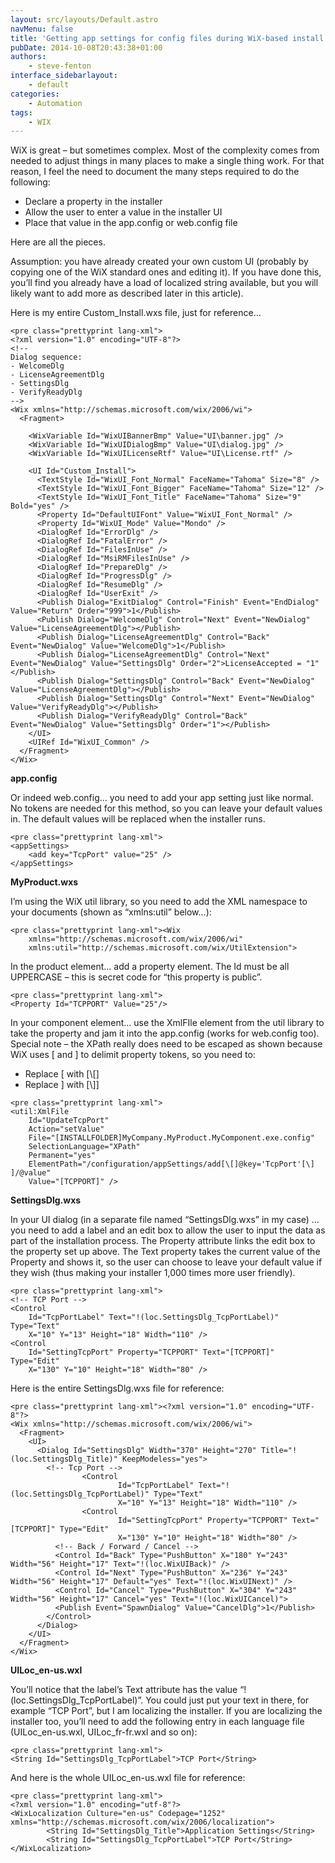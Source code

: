 ```yaml
---
layout: src/layouts/Default.astro
navMenu: false
title: 'Getting app settings for config files during WiX-based install'
pubDate: 2014-10-08T20:43:38+01:00
authors:
    - steve-fenton
interface_sidebarlayout:
    - default
categories:
    - Automation
tags:
    - WIX
---
```


WiX is great – but sometimes complex. Most of the complexity comes from needed to adjust things in many places to make a single thing work. For that reason, I feel the need to document the many steps required to do the following:

- Declare a property in the installer
- Allow the user to enter a value in the installer UI
- Place that value in the app.config or web.config file

Here are all the pieces.

Assumption: you have already created your own custom UI (probably by copying one of the WiX standard ones and editing it). If you have done this, you’ll find you already have a load of localized string available, but you will likely want to add more as described later in this article).

Here is my entire Custom\_Install.wxs file, just for reference…

```
<pre class="prettyprint lang-xml">
<?xml version="1.0" encoding="UTF-8"?>
<!--
Dialog sequence:
- WelcomeDlg
- LicenseAgreementDlg
- SettingsDlg
- VerifyReadyDlg
-->
<Wix xmlns="http://schemas.microsoft.com/wix/2006/wi">
  <Fragment>
   
    <WixVariable Id="WixUIBannerBmp" Value="UI\banner.jpg" />
    <WixVariable Id="WixUIDialogBmp" Value="UI\dialog.jpg" />
    <WixVariable Id="WixUILicenseRtf" Value="UI\License.rtf" />
   
    <UI Id="Custom_Install">
      <TextStyle Id="WixUI_Font_Normal" FaceName="Tahoma" Size="8" />
      <TextStyle Id="WixUI_Font_Bigger" FaceName="Tahoma" Size="12" />
      <TextStyle Id="WixUI_Font_Title" FaceName="Tahoma" Size="9" Bold="yes" />
      <Property Id="DefaultUIFont" Value="WixUI_Font_Normal" />
      <Property Id="WixUI_Mode" Value="Mondo" />
      <DialogRef Id="ErrorDlg" />
      <DialogRef Id="FatalError" />
      <DialogRef Id="FilesInUse" />
      <DialogRef Id="MsiRMFilesInUse" />
      <DialogRef Id="PrepareDlg" />
      <DialogRef Id="ProgressDlg" />
      <DialogRef Id="ResumeDlg" />
      <DialogRef Id="UserExit" />
      <Publish Dialog="ExitDialog" Control="Finish" Event="EndDialog" Value="Return" Order="999">1</Publish>
      <Publish Dialog="WelcomeDlg" Control="Next" Event="NewDialog" Value="LicenseAgreementDlg"></Publish>
      <Publish Dialog="LicenseAgreementDlg" Control="Back" Event="NewDialog" Value="WelcomeDlg">1</Publish>
      <Publish Dialog="LicenseAgreementDlg" Control="Next" Event="NewDialog" Value="SettingsDlg" Order="2">LicenseAccepted = "1"</Publish>
      <Publish Dialog="SettingsDlg" Control="Back" Event="NewDialog" Value="LicenseAgreementDlg"></Publish>
      <Publish Dialog="SettingsDlg" Control="Next" Event="NewDialog" Value="VerifyReadyDlg"></Publish>
      <Publish Dialog="VerifyReadyDlg" Control="Back" Event="NewDialog" Value="SettingsDlg" Order="1"></Publish>
    </UI>
    <UIRef Id="WixUI_Common" />
  </Fragment>
</Wix>
```
**app.config**

Or indeed web.config… you need to add your app setting just like normal. No tokens are needed for this method, so you can leave your default values in. The default values will be replaced when the installer runs.

```
<pre class="prettyprint lang-xml">
<appSettings>
    <add key="TcpPort" value="25" />
</appSettings>
```
**MyProduct.wxs**

I’m using the WiX util library, so you need to add the XML namespace to your documents (shown as “xmlns:util” below…):

```
<pre class="prettyprint lang-xml"><Wix
    xmlns="http://schemas.microsoft.com/wix/2006/wi"
    xmlns:util="http://schemas.microsoft.com/wix/UtilExtension">
```
In the product element… add a property element. The Id must be all UPPERCASE – this is secret code for “this property is public”.

```
<pre class="prettyprint lang-xml">
<Property Id="TCPPORT" Value="25"/>
```
In your component element… use the XmlFIle element from the util library to take the property and jam it into the app.config (works for web.config too). Special note – the XPath really does need to be escaped as shown because WiX uses \[ and \] to delimit property tokens, so you need to:

- Replace \[ with \[\\\[\]
- Replace \] with \[\\\]\]

```
<pre class="prettyprint lang-xml">
<util:XmlFile
    Id="UpdateTcpPort"
    Action="setValue"
    File="[INSTALLFOLDER]MyCompany.MyProduct.MyComponent.exe.config"
    SelectionLanguage="XPath"
    Permanent="yes"
    ElementPath="/configuration/appSettings/add[\[]@key='TcpPort'[\] ]/@value"
    Value="[TCPPORT]" />
```
**SettingsDlg.wxs**

In your UI dialog (in a separate file named “SettingsDlg.wxs” in my case) … you need to add a label and an edit box to allow the user to input the data as part of the installation process. The Property attribute links the edit box to the property set up above. The Text property takes the current value of the Property and shows it, so the user can choose to leave your default value if they wish (thus making your installer 1,000 times more user friendly).

```
<pre class="prettyprint lang-xml">
<!-- TCP Port -->
<Control
    Id="TcpPortLabel" Text="!(loc.SettingsDlg_TcpPortLabel)" Type="Text"
    X="10" Y="13" Height="18" Width="110" />
<Control
    Id="SettingTcpPort" Property="TCPPORT" Text="[TCPPORT]" Type="Edit"
    X="130" Y="10" Height="18" Width="80" />
```
Here is the entire SettingsDlg.wxs file for reference:

```
<pre class="prettyprint lang-xml"><?xml version="1.0" encoding="UTF-8"?>
<Wix xmlns="http://schemas.microsoft.com/wix/2006/wi">
  <Fragment>
    <UI>
      <Dialog Id="SettingsDlg" Width="370" Height="270" Title="!(loc.SettingsDlg_Title)" KeepModeless="yes">
        <!-- Tcp Port -->
                <Control
                        Id="TcpPortLabel" Text="!(loc.SettingsDlg_TcpPortLabel)" Type="Text"
                        X="10" Y="13" Height="18" Width="110" />
                <Control
                        Id="SettingTcpPort" Property="TCPPORT" Text="[TCPPORT]" Type="Edit"
                        X="130" Y="10" Height="18" Width="80" />
          <!-- Back / Forward / Cancel -->
          <Control Id="Back" Type="PushButton" X="180" Y="243" Width="56" Height="17" Text="!(loc.WixUIBack)" />
          <Control Id="Next" Type="PushButton" X="236" Y="243" Width="56" Height="17" Default="yes" Text="!(loc.WixUINext)" />
          <Control Id="Cancel" Type="PushButton" X="304" Y="243" Width="56" Height="17" Cancel="yes" Text="!(loc.WixUICancel)">
          <Publish Event="SpawnDialog" Value="CancelDlg">1</Publish>
        </Control>
      </Dialog>
    </UI>
  </Fragment>
</Wix>
```
**UILoc\_en-us.wxl**

You’ll notice that the label’s Text attribute has the value “!(loc.SettingsDlg\_TcpPortLabel)”. You could just put your text in there, for example “TCP Port”, but I am localizing the installer. If you are localizing the installer too, you’ll need to add the following entry in each language file (UILoc\_en-us.wxl, UILoc\_fr-fr.wxl and so on):

```
<pre class="prettyprint lang-xml">
<String Id="SettingsDlg_TcpPortLabel">TCP Port</String>
```
And here is the whole UILoc\_en-us.wxl file for reference:

```
<pre class="prettyprint lang-xml">
<?xml version="1.0" encoding="utf-8"?>
<WixLocalization Culture="en-us" Codepage="1252" xmlns="http://schemas.microsoft.com/wix/2006/localization">
        <String Id="SettingsDlg_Title">Application Settings</String>
        <String Id="SettingsDlg_TcpPortLabel">TCP Port</String>
</WixLocalization>
```